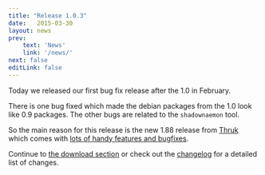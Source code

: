 ```yaml
---
title: "Release 1.0.3"
date:   2015-03-30
layout: news
prev:
    text: 'News'
    link: '/news/'
next: false
editLink: false
---
```


Today we released our first bug fix release after the 1.0 in February.

There is one bug fixed which made the debian packages from the 1.0 look
like 0.9 packages. The other bugs are related to the `shadownaemon` tool.

So the main reason for this release is the new 1.88 release from [Thruk](http://thruk.org) which
comes with [lots of handy features and bugfixes](http://thruk.org/changelog.html).

Continue to [the download section](/download) or check out the [changelog](/documentation/usersguide/whatsnew) for
a detailed list of changes.
